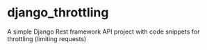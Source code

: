 # django_throttling
A simple Django Rest framework API project with code snippets for throttling (limiting requests)

